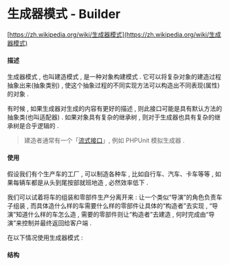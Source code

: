 # 生成器模式 - Builder

[https://zh.wikipedia.org/wiki/生成器模式](https://zh.wikipedia.org/wiki/生成器模式)

#### 描述

生成器模式 , 也叫建造模式 , 是一种对象构建模式 . 它可以将复杂对象的建造过程抽象出来\(抽象类别\) , 使这个抽象过程的不同实现方法可以构造出不同表现\(属性\)的对象 . 

有时候 , 如果生成器对生成的内容有更好的描述 , 则此接口可能是具有默认方法的抽象类\(也叫适配器\) . 如果对象具有复杂的继承树 , 则对于生成器也具有复杂的继承树是合乎逻辑的 . 

> 建造者通常有一个「[流式接口](https://zh.wikipedia.org/wiki/%E6%B5%81%E5%BC%8F%E6%8E%A5%E5%8F%A3)」, 例如 PHPUnit 模拟生成器 .

#### 使用

假设我们有个生产车的工厂 , 可以制造各种车 , 比如自行车、汽车、卡车等等 , 如果每辆车都是从头到尾按部就班地造 , 必然效率低下 . 

我们可以试着将车的组装和零部件生产分离开来 : 让一个类似“导演”的角色负责车子组装 , 而具体造什么样的车需要什么样的零部件让具体的“构造者”去实现 , “导演”知道什么样的车怎么造 , 需要的零部件则让“构造者”去建造 , 何时完成由“导演”来控制并最终返回给客户端 . 

在以下情况使用生成器模式 :   


#### 结构




